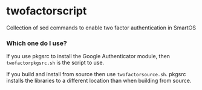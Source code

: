 # twofactorscript
Collection of sed commands to enable two factor authentication in SmartOS

### Which one do I use?
If you use pkgsrc to install the Google Authenticator module, then `twofactorpkgsrc.sh` is the script to use.

If you build and install from source then use `twofactorsource.sh`.  pkgsrc installs the libraries to a different location than when building from source.
